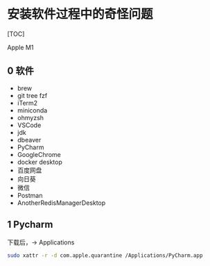 # 安装软件过程中的奇怪问题

[TOC]

Apple M1

## 0 软件

- brew
- git tree fzf
- iTerm2
- miniconda
- ohmyzsh
- VSCode
- jdk
- dbeaver
- PyCharm
- GoogleChrome
- docker desktop
- 百度网盘
- 向日葵
- 微信
- Postman
- AnotherRedisManagerDesktop

## 1 Pycharm

下载后，-> Applications

```bash
sudo xattr -r -d com.apple.quarantine /Applications/PyCharm.app
```
